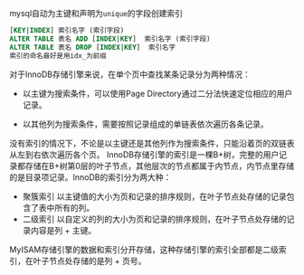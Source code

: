 mysql自动为主键和声明为`unique`的字段创建索引

``` sql
[KEY|INDEX] 索引名字 (索引字段)
ALTER TABLE 表名 ADD [INDEX|KEY]  索引名字 (索引字段)
ALTER TABLE 表名 DROP [INDEX|KEY]  索引名字
索引的命名最好是用idx_为前缀
```

对于InnoDB存储引擎来说，在单个页中查找某条记录分为两种情况：

- 以主键为搜索条件，可以使用Page Directory通过二分法快速定位相应的用户记录。

- 以其他列为搜索条件，需要按照记录组成的单链表依次遍历各条记录。

没有索引的情况下，不论是以主键还是其他列作为搜索条件，只能沿着页的双链表从左到右依次遍历各个页。
InnoDB存储引擎的索引是一棵B+树，完整的用户记录都存储在B+树第0层的叶子节点，其他层次的节点都属于内节点，内节点里存储的是目录项记录。InnoDB的索引分为两大种：
- 聚簇索引
  以主键值的大小为页和记录的排序规则，在叶子节点处存储的记录包含了表中所有的列。
-  二级索引
以自定义的列的大小为页和记录的排序规则，在叶子节点处存储的记录内容是列 + 主键。

 MyISAM存储引擎的数据和索引分开存储，这种存储引擎的索引全部都是二级索引，在叶子节点处存储的是列 + 页号。













